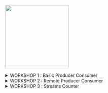 <img src=https://www.pngitem.com/pimgs/m/497-4979354_computer-guy-meme-hd-png-download.png width="200"></img>


<details><summary>
  WORKSHOP 1 : Basic Producer Consumer</summary>
  
  - activate the following branch in your local project :  
[Basic Producer Consumer Stub](https://github.com/mehdi-lamrani/kafka-central/tree/basic-prod-cons-stub) <br>




<!--[Basic Producer Consumer Solution](https://github.com/mehdi-lamrani/kafka-central/tree/basic-prod-cons-final)-->
</details>

<details><summary>
  WORKSHOP 2 : Remote Producer Consumer</summary> 
    - activate the following branch in your local project :  
[Alpha Producer Consumer Stub](https://github.com/mehdi-lamrani/kafka-central/tree/alpha-prod-cons-stub) <br>
<!--[Alpha Producer Consumer Solution](https://github.com/mehdi-lamrani/kafka-central/tree/alpha-prod-cons-final)-->
</details>
  
<details><summary>
  WORKSHOP 3 : Streams Counter</summary> 
    - activate the following branch in your local project :  
[Streams Stub](https://github.com/mehdi-lamrani/kafka-central/tree/streams-stub) <br>
<!--[Streams Solution](https://github.com/mehdi-lamrani/kafka-central/tree/stream-final)-->
</details>
